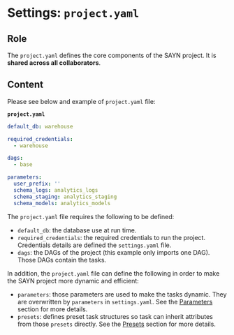 # Settings: `project.yaml`

## Role

The `project.yaml` defines the core components of the SAYN project. It is **shared across all collaborators**.

## Content

Please see below and example of `project.yaml` file:

**`project.yaml`**
``` yaml
default_db: warehouse

required_credentials:
  - warehouse

dags:
  - base

parameters:
  user_prefix: ''
  schema_logs: analytics_logs
  schema_staging: analytics_staging
  schema_models: analytics_models
```

The `project.yaml` file requires the following to be defined:

* `default_db`: the database use at run time.
* `required_credentials`: the required credentials to run the project. Credentials details are defined the `settings.yaml` file.
* `dags`: the DAGs of the project (this example only imports one DAG). Those DAGs contain the tasks.

In addition, the `project.yaml` file can define the following in order to make the SAYN project more dynamic and efficient:

* `parameters`: those parameters are used to make the tasks dynamic. They are overwritten by `parameters` in `settings.yaml`. See the [Parameters](parameters.md) section for more details.
* `presets`: defines preset task structures so task can inherit attributes from those `presets` directly. See the [Presets](presets.md) section for more details.

